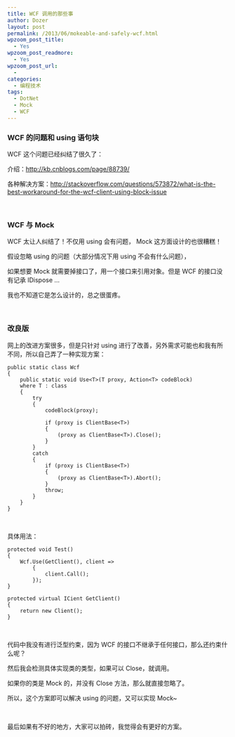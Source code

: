 ```yaml
---
title: WCF 调用的那些事
author: Dozer
layout: post
permalink: /2013/06/mokeable-and-safely-wcf.html
wpzoom_post_title:
  - Yes
wpzoom_post_readmore:
  - Yes
wpzoom_post_url:
  -
categories:
  - 编程技术
tags:
  - DotNet
  - Mock
  - WCF
---
```


### WCF 的问题和 using 语句块

WCF 这个问题已经纠结了很久了：

介绍：<a href="http://kb.cnblogs.com/page/88739/" target="_blank">http://kb.cnblogs.com/page/88739/</a>

各种解决方案：<a href="http://stackoverflow.com/questions/573872/what-is-the-best-workaround-for-the-wcf-client-using-block-issue" target="_blank">http://stackoverflow.com/questions/573872/what-is-the-best-workaround-for-the-wcf-client-using-block-issue</a>

<!--more-->

&nbsp;

### WCF 与 Mock

WCF 太让人纠结了！不仅用 using 会有问题， Mock 这方面设计的也很糟糕！

假设忽略 using 的问题（大部分情况下用 using 不会有什么问题），

如果想要 Mock 就需要掉接口了，用一个接口来引用对象。但是 WCF 的接口没有记承 IDispose …

我也不知道它是怎么设计的，总之很蛋疼。

&nbsp;

### 改良版

网上的改进方案很多，但是只针对 using 进行了改善，另外需求可能也和我有所不同，所以自己弄了一种实现方案：

    public static class Wcf
    {
        public static void Use<T>(T proxy, Action<T> codeBlock)
        where T : class
        {
            try
            {
                codeBlock(proxy);

                if (proxy is ClientBase<T>)
                {
                    (proxy as ClientBase<T>).Close();
                }
            }
            catch
            {
                if (proxy is ClientBase<T>)
                {
                    (proxy as ClientBase<T>).Abort();
                }
                throw;
            }
        }
    }

&nbsp;

具体用法：

    protected void Test()
    {
        Wcf.Use(GetClient(), client =>
            {
                client.Call();
            });
    }

    protected virtual ICient GetClient()
    {
        return new Client();
    }

&nbsp;

代码中我没有进行泛型约束，因为 WCF 的接口不继承于任何接口，那么还约束什么呢？

然后我会检测具体实现类的类型，如果可以 Close，就调用。

如果你的类是 Mock 的，并没有 Close 方法，那么就直接忽略了。

所以，这个方案即可以解决 using 的问题，又可以实现 Mock~

&nbsp;

最后如果有不好的地方，大家可以拍砖，我觉得会有更好的方案。
